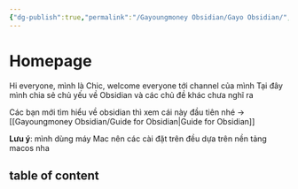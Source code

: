 ```yaml
---
{"dg-publish":true,"permalink":"/Gayoungmoney Obsidian/Gayo Obsidian/","tags":["gardenEntry"],"noteIcon":""}
---
```


# Homepage

Hi everyone, mình là Chic, welcome everyone tới channel của mình
Tại đây mình chia sẻ chủ yếu về Obsidian và các chủ đề khác chưa nghĩ ra

Các bạn mới tìm hiểu về obsidian thì xem cái này đầu tiên nhé → [[Gayoungmoney Obsidian/Guide for Obsidian\|Guide for Obsidian]]


**Lưu ý**: mình dùng máy Mac nên các cài đặt trên đều dựa trên nền tảng macos nha

## table of content
